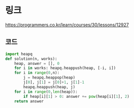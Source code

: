 # 링크
https://programmers.co.kr/learn/courses/30/lessons/12927

## 코드
```python
import heapq
def solution(n, works):
    heap, answer = [], 0
    for i in works: heapq.heappush(heap, [-i, i])
    for i in range(0,n):
        j = heapq.heappop(heap)
        j[0], j[1] = j[0]+1, j[1]-1
        heapq.heappush(heap, j)
    for i in range(0,len(heap)):
        if heap[i][1] > 0: answer += pow(heap[i][1], 2)
    return answer
```

